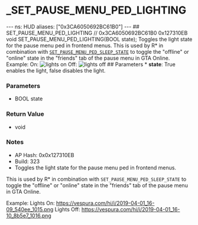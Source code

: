 # _SET_PAUSE_MENU_PED_LIGHTING

--- ns: HUD aliases: ["0x3CA6050692BC61B0"] --- ## SET_PAUSE_MENU_PED_LIGHTING  // 0x3CA6050692BC61B0 0x127310EB void SET_PAUSE_MENU_PED_LIGHTING(BOOL state);  Toggles the light state for the pause menu ped in frontend menus.  This is used by R* in combination with [`SET_PAUSE_MENU_PED_SLEEP_STATE`](#_0xECF128344E9FF9F1) to toggle the "offline" or "online" state in the "friends" tab of the pause menu in GTA Online.  Example: On: ![lights on](https://vespura.com/hi/i/2019-04-01_16-09_540ee_1015.png) Off: ![lights off](https://vespura.com/hi/i/2019-04-01_16-10_8b5e7_1016.png)  ## Parameters * **state**: True enables the light, false disables the light.

### Parameters
* BOOL state

### Return Value
* void

### Notes
* AP Hash: 0x0x127310EB
* Build: 323
* Toggles the light state for the pause menu ped in frontend menus.

This is used by R* in combination with `SET_PAUSE_MENU_PED_SLEEP_STATE` to toggle the "offline" or "online" state in the "friends" tab of the pause menu in GTA Online.


Example:
Lights On: https://vespura.com/hi/i/2019-04-01_16-09_540ee_1015.png
Lights Off: https://vespura.com/hi/i/2019-04-01_16-10_8b5e7_1016.png

